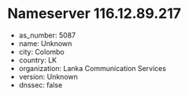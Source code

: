 # Nameserver 116.12.89.217

* as_number: 5087
* name: Unknown
* city: Colombo
* country: LK
* organization: Lanka Communication Services
* version: Unknown
* dnssec: false
